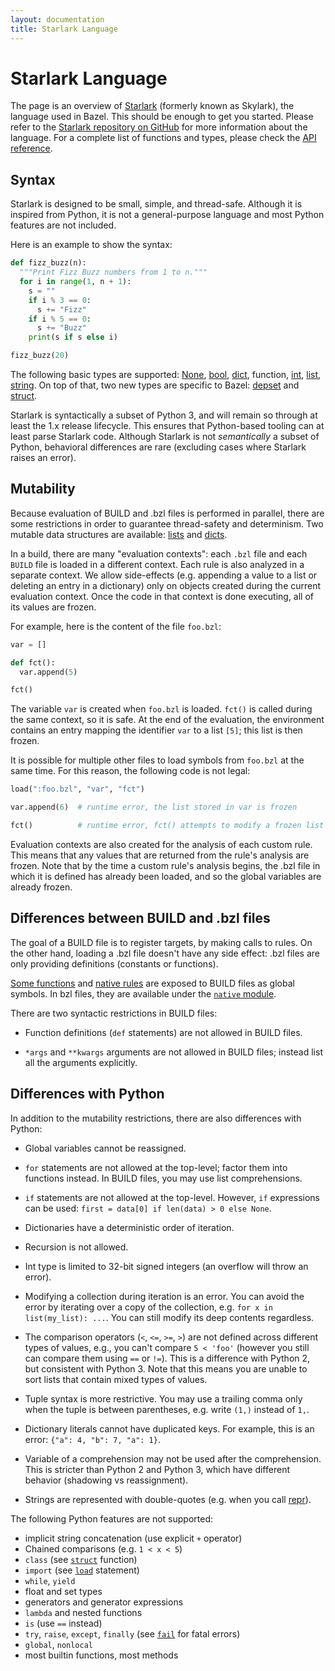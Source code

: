 ```yaml
---
layout: documentation
title: Starlark Language
---
```


# Starlark Language

<!-- [TOC] -->

The page is an overview of [Starlark](https://github.com/bazelbuild/starlark)
(formerly known as Skylark), the language used in Bazel. This should be
enough to get you started. Please refer to the
[Starlark repository on GitHub](https://github.com/bazelbuild/starlark/)
for more information about the language.
For a complete list of functions and types, please check the
[API reference](lib/skylark-overview.html).

## Syntax

Starlark is designed to be small, simple, and thread-safe. Although it is
inspired from Python, it is not a general-purpose language and most Python
features are not included.

Here is an example to show the syntax:

```python
def fizz_buzz(n):
  """Print Fizz Buzz numbers from 1 to n."""
  for i in range(1, n + 1):
    s = ""
    if i % 3 == 0:
      s += "Fizz"
    if i % 5 == 0:
      s += "Buzz"
    print(s if s else i)

fizz_buzz(20)
```

The following basic types are supported: [None](lib/globals.html#None),
[bool](lib/bool.html), [dict](lib/dict.html), function, [int](lib/int.html),
[list](lib/list.html), [string](lib/string.html). On top of that, two new
types are specific to Bazel: [depset](lib/depset.html) and
[struct](lib/struct.html).

Starlark is syntactically a subset of Python 3, and will remain so through at
least the 1.x release lifecycle. This ensures that Python-based tooling can at
least parse Starlark code. Although Starlark is not *semantically* a subset of
Python, behavioral differences are rare (excluding cases where Starlark raises
an error).


## Mutability

Because evaluation of BUILD and .bzl files is performed in parallel, there are
some restrictions in order to guarantee thread-safety and determinism. Two
mutable data structures are available: [lists](lib/list.html) and
[dicts](lib/dict.html).

In a build, there are many "evaluation contexts": each `.bzl` file and each
`BUILD` file is loaded in a different context. Each rule is also analyzed in a
separate context. We allow side-effects (e.g. appending a value to a list or
deleting an entry in a dictionary) only on objects created during the current
evaluation context. Once the code in that context is done executing, all of its
values are frozen.

For example, here is the content of the file `foo.bzl`:

```python
var = []

def fct():
  var.append(5)

fct()
```

The variable `var` is created when `foo.bzl` is loaded. `fct()` is called during
the same context, so it is safe. At the end of the evaluation, the environment
contains an entry mapping the identifier `var` to a list `[5]`; this list is
then frozen.

It is possible for multiple other files to load symbols from `foo.bzl` at the
same time. For this reason, the following code is not legal:

```python
load(":foo.bzl", "var", "fct")

var.append(6)  # runtime error, the list stored in var is frozen

fct()          # runtime error, fct() attempts to modify a frozen list
```

Evaluation contexts are also created for the analysis of each custom rule. This
means that any values that are returned from the rule's analysis are frozen.
Note that by the time a custom rule's analysis begins, the .bzl file in which
it is defined has already been loaded, and so the global variables are already
frozen.


## Differences between BUILD and .bzl files

The goal of a BUILD file is to register targets, by making calls to rules. On
the other hand, loading a .bzl file doesn't have any side effect: .bzl files are
only providing definitions (constants or functions).

[Some functions](../be/functions.html) and [native rules](
../be/overview.html#language-specific-native-rules) are exposed to BUILD files
as global symbols. In bzl files, they are available under the [`native` module](
https://docs.bazel.build/versions/master/skylark/lib/native.html).

There are two syntactic restrictions in BUILD files:

* Function definitions (`def` statements) are not allowed in BUILD files.

* `*args` and `**kwargs` arguments are not allowed in BUILD files; instead list
  all the arguments explicitly.


## Differences with Python

In addition to the mutability restrictions, there are also differences with
Python:

* Global variables cannot be reassigned.

* `for` statements are not allowed at the top-level; factor them into functions
  instead. In BUILD files, you may use list comprehensions.

* `if` statements are not allowed at the top-level. However, `if` expressions
  can be used: `first = data[0] if len(data) > 0 else None`.

* Dictionaries have a deterministic order of iteration.

* Recursion is not allowed.

* Int type is limited to 32-bit signed integers (an overflow will throw an
  error).

* Modifying a collection during iteration is an error. You can avoid the error
  by iterating over a copy of the collection, e.g.
  `for x in list(my_list): ...`. You can still modify its deep contents
  regardless.

* The comparison operators (`<`, `<=`, `>=`, `>`) are not defined across
  different types of values, e.g., you can't compare `5 < 'foo'` (however you
  still can compare them using `==` or `!=`). This is a difference with Python
  2, but consistent with Python 3. Note that this means you are unable to sort
  lists that contain mixed types of values.

* Tuple syntax is more restrictive. You may use a trailing comma only when the
  tuple is between parentheses, e.g. write `(1,)` instead of `1,`.

* Dictionary literals cannot have duplicated keys. For example, this is an
  error: `{"a": 4, "b": 7, "a": 1}`.

* Variable of a comprehension may not be used after the comprehension. This is
  stricter than Python 2 and Python 3, which have different behavior (shadowing
  vs reassignment).

* Strings are represented with double-quotes (e.g. when you
  call [repr](lib/globals.html#repr)).

The following Python features are not supported:

*   implicit string concatenation (use explicit `+` operator)
*   Chained comparisons (e.g. `1 < x < 5`)
*   `class` (see [`struct`](lib/struct.html#struct) function)
*   `import` (see [`load`](concepts.md#loading-an-extension) statement)
*   `while`, `yield`
*   float and set types
*   generators and generator expressions
*   `lambda` and nested functions
*   `is` (use `==` instead)
*   `try`, `raise`, `except`, `finally` (see [`fail`](lib/globals.html#fail) for
    fatal errors)
*   `global`, `nonlocal`
*   most builtin functions, most methods
